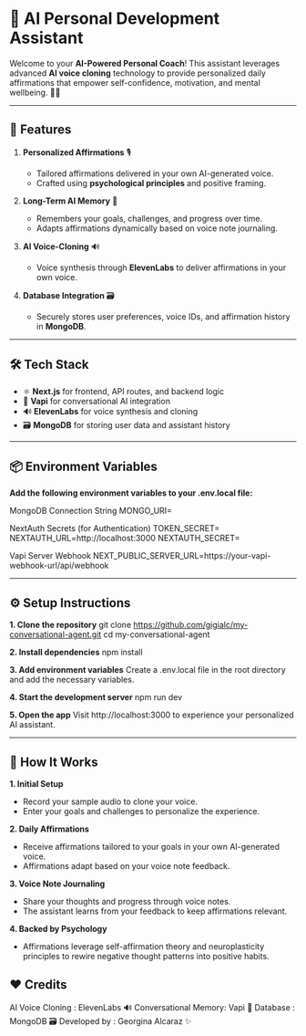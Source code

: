 # 🧘 **AI Personal Development Assistant**

Welcome to your **AI-Powered Personal Coach**! This assistant leverages advanced **AI voice cloning** technology to provide personalized daily affirmations that empower self-confidence, motivation, and mental wellbeing. 🧠💡  

---

## 🌟 **Features**

1. **Personalized Affirmations** 🎙️  
   - Tailored affirmations delivered in your own AI-generated voice.  
   - Crafted using **psychological principles** and positive framing.  

2. **Long-Term AI Memory** 📓  
   - Remembers your goals, challenges, and progress over time.  
   - Adapts affirmations dynamically based on voice note journaling.  

3. **AI Voice-Cloning** 🔊  
   - Voice synthesis through **ElevenLabs** to deliver affirmations in your own voice.  

4. **Database Integration** 🗃️  
   - Securely stores user preferences, voice IDs, and affirmation history in **MongoDB**.  

---

## 🛠️ **Tech Stack**

- ⚛️ **Next.js** for frontend, API routes, and backend logic  
- 🤖 **Vapi** for conversational AI integration  
- 🔊 **ElevenLabs** for voice synthesis and cloning  
- 🗃️ **MongoDB** for storing user data and assistant history  

---

## 📦 **Environment Variables**
 **Add the following environment variables to your .env.local file:**

MongoDB Connection String
MONGO_URI=

NextAuth Secrets (for Authentication)
TOKEN_SECRET=
NEXTAUTH_URL=http://localhost:3000
NEXTAUTH_SECRET=

Vapi Server Webhook
NEXT_PUBLIC_SERVER_URL=https://your-vapi-webhook-url/api/webhook

---

## ⚙️ **Setup Instructions**

**1. Clone the repository**
git clone https://github.com/gigialc/my-conversational-agent.git
cd my-conversational-agent

**2. Install dependencies**
npm install

**3. Add environment variables**
Create a .env.local file in the root directory and add the necessary variables.

**4. Start the development server**
npm run dev

**5. Open the app**
Visit http://localhost:3000 to experience your personalized AI assistant.

---

## 🎯 **How It Works**

**1. Initial Setup**
- Record your sample audio to clone your voice.
- Enter your goals and challenges to personalize the experience.

**2. Daily Affirmations**
- Receive affirmations tailored to your goals in your own AI-generated voice.
- Affirmations adapt based on your voice note feedback.

**3. Voice Note Journaling**
- Share your thoughts and progress through voice notes.
- The assistant learns from your feedback to keep affirmations relevant.

**4. Backed by Psychology**
- Affirmations leverage self-affirmation theory and neuroplasticity principles
  to rewire negative thought patterns into positive habits.

## ❤️ **Credits**

AI Voice Cloning     : ElevenLabs 🔊
Conversational Memory: Vapi 🤖
Database             : MongoDB 🗃️
Developed by         : Georgina Alcaraz ✨

